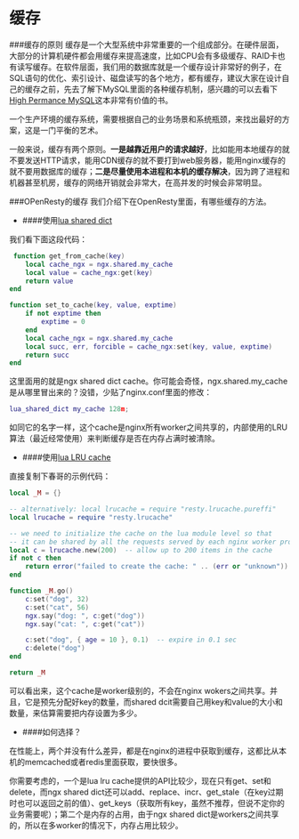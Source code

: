 # 缓存
###缓存的原则
缓存是一个大型系统中非常重要的一个组成部分。在硬件层面，大部分的计算机硬件都会用缓存来提高速度，比如CPU会有多级缓存、RAID卡也有读写缓存。在软件层面，我们用的数据库就是一个缓存设计非常好的例子，在SQL语句的优化、索引设计、磁盘读写的各个地方，都有缓存，建议大家在设计自己的缓存之前，先去了解下MySQL里面的各种缓存机制，感兴趣的可以去看下[High Permance MySQL](http://www.highperfmysql.com/)这本非常有价值的书。

一个生产环境的缓存系统，需要根据自己的业务场景和系统瓶颈，来找出最好的方案，这是一门平衡的艺术。

一般来说，缓存有两个原则。**一是越靠近用户的请求越好**，比如能用本地缓存的就不要发送HTTP请求，能用CDN缓存的就不要打到web服务器，能用nginx缓存的就不要用数据库的缓存；**二是尽量使用本进程和本机的缓存解决**，因为跨了进程和机器甚至机房，缓存的网络开销就会非常大，在高并发的时候会非常明显。

###OPenResty的缓存
我们介绍下在OpenResty里面，有哪些缓存的方法。

* ####使用[lua shared dict](http://wiki.nginx.org/HttpLuaModule#ngx.shared.DICT)

我们看下面这段代码：
```lua
 function get_from_cache(key)
    local cache_ngx = ngx.shared.my_cache
    local value = cache_ngx:get(key)
    return value
end

function set_to_cache(key, value, exptime)
    if not exptime then
        exptime = 0
    end
    local cache_ngx = ngx.shared.my_cache
    local succ, err, forcible = cache_ngx:set(key, value, exptime)
    return succ
end
```
这里面用的就是ngx shared dict cache。你可能会奇怪，ngx.shared.my_cache是从哪里冒出来的？没错，少贴了nginx.conf里面的修改：
```lua
lua_shared_dict my_cache 128m;
```

如同它的名字一样，这个cache是nginx所有worker之间共享的，内部使用的LRU算法（最近经常使用）来判断缓存是否在内存占满时被清除。

* ####使用[lua LRU cache](https://github.com/openresty/lua-resty-lrucache)

直接复制下春哥的示例代码：
```lua
local _M = {}

-- alternatively: local lrucache = require "resty.lrucache.pureffi"
local lrucache = require "resty.lrucache"

-- we need to initialize the cache on the lua module level so that
-- it can be shared by all the requests served by each nginx worker process:
local c = lrucache.new(200)  -- allow up to 200 items in the cache
if not c then
    return error("failed to create the cache: " .. (err or "unknown"))
end

function _M.go()
    c:set("dog", 32)
    c:set("cat", 56)
    ngx.say("dog: ", c:get("dog"))
    ngx.say("cat: ", c:get("cat"))

    c:set("dog", { age = 10 }, 0.1)  -- expire in 0.1 sec
    c:delete("dog")
end

return _M
```
可以看出来，这个cache是worker级别的，不会在nginx wokers之间共享。并且，它是预先分配好key的数量，而shared dcit需要自己用key和value的大小和数量，来估算需要把内存设置为多少。

* ####如何选择？

在性能上，两个并没有什么差异，都是在nginx的进程中获取到缓存，这都比从本机的memcached或者redis里面获取，要快很多。

你需要考虑的，一个是lua lru cache提供的API比较少，现在只有get、set和delete，而ngx shared dict还可以add、replace、incr、get_stale（在key过期时也可以返回之前的值）、get_keys（获取所有key，虽然不推荐，但说不定你的业务需要呢）；第二个是内存的占用，由于ngx shared dict是workers之间共享的，所以在多worker的情况下，内存占用比较少。
